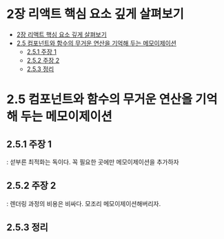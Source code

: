# 2장 리액트 핵심 요소 깊게 살펴보기

- [2장 리액트 핵심 요소 깊게 살펴보기](#2장-리액트-핵심-요소-깊게-살펴보기)
- [2.5 컴포넌트와 함수의 무거운 연산을 기억해 두는 메모이제이션](#25-컴포넌트와-함수의-무거운-연산을-기억해-두는-메모이제이션)
  - [2.5.1 주장 1](#251-주장-1)
  - [2.5.2 주장 2](#252-주장-2)
  - [2.5.3 정리](#253-정리)

# 2.5 컴포넌트와 함수의 무거운 연산을 기억해 두는 메모이제이션

## 2.5.1 주장 1

: 섣부른 최적화는 독이다. 꼭 필요한 곳에만 메모이제이션을 추가하자

## 2.5.2 주장 2

: 렌더링 과정의 비용은 비싸다. 모조리 메모이제이션해버리자.

## 2.5.3 정리
